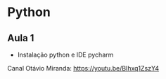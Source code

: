 # Python

## Aula 1
- Instalação python e IDE pycharm

Canal Otávio Miranda:
https://youtu.be/BIhxq1ZszY4